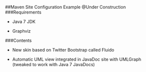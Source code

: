 ##Maven Site Configuration Example
@Under Construction
###Requirements

 * Java 7 JDK
 
 * Graphviz
 
###Contents

 * New skin based on Twitter Bootstrap called Fluido
 
 * Automatic UML view integrated in JavaDoc site with UMLGraph (tweaked to work with Java 7 JavaDocs)